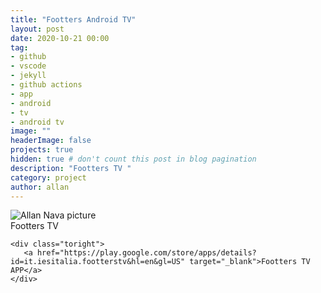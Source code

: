 ```yaml
---
title: "Footters Android TV"
layout: post
date: 2020-10-21 00:00
tag: 
- github
- vscode
- jekyll
- github actions
- app
- android
- tv
- android tv
image: ""
headerImage: false
projects: true
hidden: true # don't count this post in blog pagination
description: "Footters TV "
category: project
author: allan
---
```




<div class="side-by-side">
    <div class="toleft">
        <img class="image" src="https://lh3.googleusercontent.com/AEWskrHQlC5Yl5pO-5ZIa1PKzxaGrrF1bP8qWXAJCLccSvekxba4XvjPs3Z_OLd0_r8=s360-rw" alt="Allan Nava picture">
        <figcaption class="caption">Footters TV</figcaption>
    </div>

    <div class="toright">
       <a href="https://play.google.com/store/apps/details?id=it.iesitalia.footterstv&hl=en&gl=US" target="_blank">Footters TV APP</a>
    </div>
</div>
